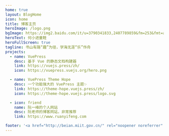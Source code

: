 ```yaml
---
home: true
layout: BlogHome
icon: home
title: 博客主页
heroImage: /logo.png
bgImage: https://img2.baidu.com/it/u=3790341833,2407789859&fm=253&fmt=auto&app=120&f=JPEG?w=1422&h=800
heroText: 何小进童鞋
heroFullScreen: true
tagline: 书山有路“趣”为径，学海无涯“乐”作舟
projects:
  - name: VuePress
    desc: 基于 Vue 的静态文档构建器
    link: https://vuejs.press/zh/
    icon: https://vuepress.vuejs.org/hero.png

  - name: VuePress Theme Hope
    desc: 一个功能强大的 VuePress 主题✨
    link: https://theme-hope.vuejs.press/zh/
    icon: https://theme-hope.vuejs.press/logo.svg

  - icon: friend
    name: 阮一峰的个人网站
    desc: 阮老师的博客网站，非常推荐
    link: https://www.ruanyifeng.com

footer: '<a href="http://beian.miit.gov.cn/" rel="noopener noreferrer" target="_blank">备案号: 皖ICP备2022000616号-1</a> | <a href="/about/site.html">关于网站</a>'
---
```


